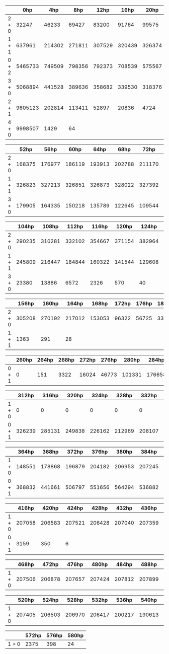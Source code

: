 |       |  0hp  |  4hp	|  8hp  |  12hp |  16hp |  20hp |  24hp |  28hp |  32hp |  36hp |  40hp |  44hp |  48hp |
|-------|-------|-------|-------|-------|-------|-------|-------|-------|-------|-------|-------|-------|-------|
| 2 + 0 | 32247 | 46233 | 69427 | 83200 | 91764 | 99575 | 108438| 117386| 125424| 134006| 142789| 151717| 160095|
| 1 + 1 | 637961| 214302| 271811| 307529| 320439| 326374| 327045| 327666| 326986| 327648| 327375| 327610| 326445|
| 0 + 2 |5465733| 749509| 798356| 792373| 708539| 575567| 424381| 273405| 142191| 54549 | 13322 |  1977 |   98  |
| 3 + 0 |5068894| 441528| 389636| 358682| 339530| 318376| 299264| 280683| 262691| 244886| 227936| 211447| 195161|
| 2 + 1 |9605123| 202814| 113411| 52897 | 20836 |  4724 |  195  |
| 4 + 0 |9998507|  1429 |   64  |

|       |  52hp |  56hp |  60hp |  64hp |  68hp |  72hp |  76hp |  80hp |  84hp |  88hp |  92hp |  96hp | 100hp |
|-------|-------|-------|-------|-------|-------|-------|-------|-------|-------|-------|-------|-------|-------|
| 2 + 0 | 168375| 176977| 186119| 193913| 202788| 211170| 220372| 228600| 237338| 246138| 253710| 263465| 275533|
| 1 + 1 | 326823| 327213| 326851| 326873| 328022| 327392| 327390| 328084| 326573| 322834| 312844| 297043| 274253|
| 3 + 0 | 179905| 164335| 150218| 135789| 122645| 109544| 97380 | 85705 | 74309 | 63734 | 53576 | 43479 | 33893 |

|       | 104hp | 108hp | 112hp | 116hp | 120hp | 124hp | 128hp | 132hp | 136hp | 140hp | 144hp | 148hp | 152hp |
|-------|-------|-------|-------|-------|-------|-------|-------|-------|-------|-------|-------|-------|-------|
| 2 + 0 | 290235| 310281| 332102| 354667| 371154| 382964| 390107| 392502| 385801| 371525| 354782| 337641| 325462|
| 1 + 1 | 245809| 216447| 184844| 160322| 141544| 129608| 116841| 100973| 78839 | 53368 | 30084 | 13515 |  4738 |
| 3 + 0 | 23380 | 13886 |  6572 |  2326 |  570  |   40  |

|       | 156hp | 160hp | 164hp | 168hp | 172hp | 176hp | 180hp | 184hp | 188hp | 192hp | 196hp | 200hp | 204hp |
|-------|-------|-------|-------|-------|-------|-------|-------|-------|-------|-------|-------|-------|-------|
| 2 + 0 | 305208| 270192| 217012| 153053| 96322 | 56725 | 33184 | 21750 | 12633 |  5703 |  1815 |  355  |   26  |
| 1 + 1 |  1363 |  291  |   28  |

|       | 260hp | 264hp | 268hp | 272hp | 276hp | 280hp | 284hp | 288hp | 292hp | 296hp | 300hp | 304hp | 308hp |
|-------|-------|-------|-------|-------|-------|-------|-------|-------|-------|-------|-------|-------|-------|
| 0 + 1 |   0   |  151  |  3322 | 16024 | 46773 | 101331| 176658| 257639| 329619| 377264| 395058| 389113| 363914|

|       | 312hp | 316hp | 320hp | 324hp | 328hp | 332hp | 336hp | 340hp | 344hp | 348hp | 352hp | 356hp | 360hp |
|-------|-------|-------|-------|-------|-------|-------|-------|-------|-------|-------|-------|-------|-------|
| 1 + 0 |   0   |   0   |   0   |   0   |   0   |   0   |   1   |  510  |  4027 | 14304 | 35622 | 68432 | 108665|
| 0 + 1 | 326239| 285131| 249838| 226162| 212969| 208107| 206772| 206962| 208309| 213830| 227766| 256819| 305777|

|       | 364hp | 368hp | 372hp | 376hp | 380hp | 384hp | 388hp | 392hp | 396hp | 400hp | 404hp | 408hp | 412hp |
|-------|-------|-------|-------|-------|-------|-------|-------|-------|-------|-------|-------|-------|-------|
| 1 + 0 | 148551| 178868| 196879| 204182| 206953| 207245| 206978| 207242| 207019| 207112| 207647| 206867| 207461|
| 0 + 1 | 368832| 441661| 506797| 551656| 564294| 536882| 472984| 378124| 269949| 169783| 90813 | 39634 | 13529 |

|       | 416hp | 420hp | 424hp | 428hp | 432hp | 436hp | 440hp | 444hp | 448hp | 452hp | 456hp | 460hp | 464hp |
|-------|-------|-------|-------|-------|-------|-------|-------|-------|-------|-------|-------|-------|-------|
| 1 + 0 | 207058| 206583| 207521| 206428| 207040| 207359| 206270| 206908| 207140| 207450| 207777| 207246| 206920|
| 0 + 1 |  3159 |  350  |   6   |

|       | 468hp | 472hp | 476hp | 480hp | 484hp | 488hp | 492hp | 496hp | 500hp | 504hp | 508hp | 512hp | 516hp |
|-------|-------|-------|-------|-------|-------|-------|-------|-------|-------|-------|-------|-------|-------|
| 1 + 0 | 207506| 206878| 207657| 207424| 207812| 207899| 207960| 207594| 207604| 207552| 207330| 207004| 206481|

|       | 520hp | 524hp | 528hp | 532hp | 536hp | 540hp | 544hp | 548hp | 552hp | 556hp | 560hp | 564hp | 568hp |
|-------|-------|-------|-------|-------|-------|-------|-------|-------|-------|-------|-------|-------|-------|
| 1 + 0 | 207405| 206503| 206970| 206417| 200217| 190613| 171726| 143307| 108301| 72233 | 42057 | 20532 |  7956 |

|       | 572hp | 576hp | 580hp |
|-------|-------|-------|-------|
| 1 + 0 |  2375 |  398  |   24  |
